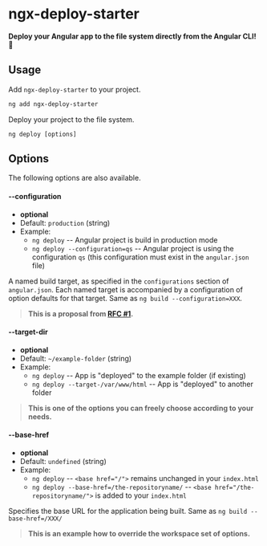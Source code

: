 # ngx-deploy-starter

**Deploy your Angular app to the file system directly from the Angular CLI! 🚀**


## Usage

Add `ngx-deploy-starter` to your project.

```bash
ng add ngx-deploy-starter
```

Deploy your project to the file system.

```
ng deploy [options]
```


## Options

The following options are also available.


#### --configuration
 * __optional__
 * Default: `production` (string)
 * Example:
    * `ng deploy` -- Angular project is build in production mode
    * `ng deploy --configuration=qs` -- Angular project is using the configuration `qs` (this configuration must exist in the `angular.json` file)

A named build target, as specified in the `configurations` section of `angular.json`.
Each named target is accompanied by a configuration of option defaults for that target.
Same as `ng build --configuration=XXX`.

> **This is a proposal from [RFC #1](https://github.com/angular-schule/ngx-deploy-starter/issues/1).**

#### --target-dir
 * __optional__
 * Default: `~/example-folder` (string)
 * Example:
    * `ng deploy` -- App is "deployed" to the example folder (if existing)
    * `ng deploy --target-/var/www/html` -- App is "deployed" to another folder

> **This is one of the options you can freely choose according to your needs.**

#### --base-href <a name="base-href"></a>
 * __optional__
 * Default: `undefined` (string)
 * Example:
    * `ng deploy` -- `<base href="/">` remains unchanged in your `index.html`
    * `ng deploy --base-href=/the-repositoryname/` -- `<base href="/the-repositoryname/">` is added to your `index.html`

Specifies the base URL for the application being built.
Same as `ng build --base-href=/XXX/`

> **This is an example how to override the workspace set of options.**
